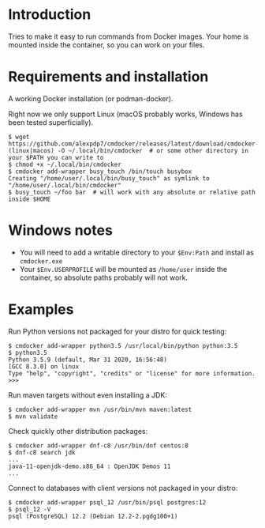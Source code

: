 # Introduction

Tries to make it easy to run commands from Docker images. Your home is mounted inside the container, so you can work on your files.

# Requirements and installation

A working Docker installation (or podman-docker).

Right now we only support Linux (macOS probably works, Windows has been tested superficially).

```
$ wget https://github.com/alexpdp7/cmdocker/releases/latest/download/cmdocker-(linux|macos) -O ~/.local/bin/cmdocker  # or some other directory in your $PATH you can write to
$ chmod +x ~/.local/bin/cmdocker
$ cmdocker add-wrapper busy_touch /bin/touch busybox
Creating "/home/user/.local/bin/busy_touch" as symlink to "/home/user/.local/bin/cmdocker"
$ busy_touch ~/foo bar  # will work with any absolute or relative path inside $HOME
```

# Windows notes

* You will need to add a writable directory to your `$Env:Path` and install as `cmdocker.exe`
* Your `$Env.USERPROFILE` will be mounted as `/home/user` inside the container, so absolute paths probably will not work.

# Examples

Run Python versions not packaged for your distro for quick testing:

```
$ cmdocker add-wrapper python3.5 /usr/local/bin/python python:3.5
$ python3.5
Python 3.5.9 (default, Mar 31 2020, 16:56:48) 
[GCC 8.3.0] on linux
Type "help", "copyright", "credits" or "license" for more information.
>>>
```

Run maven targets without even installing a JDK:

```
$ cmdocker add-wrapper mvn /usr/bin/mvn maven:latest
$ mvn validate
```

Check quickly other distribution packages:

```
$ cmdocker add-wrapper dnf-c8 /usr/bin/dnf centos:8
$ dnf-c8 search jdk
...
java-11-openjdk-demo.x86_64 : OpenJDK Demos 11
...
```

Connect to databases with client versions not packaged in your distro:

```
$ cmdocker add-wrapper psql_12 /usr/bin/psql postgres:12
$ psql_12 -V
psql (PostgreSQL) 12.2 (Debian 12.2-2.pgdg100+1)
```
